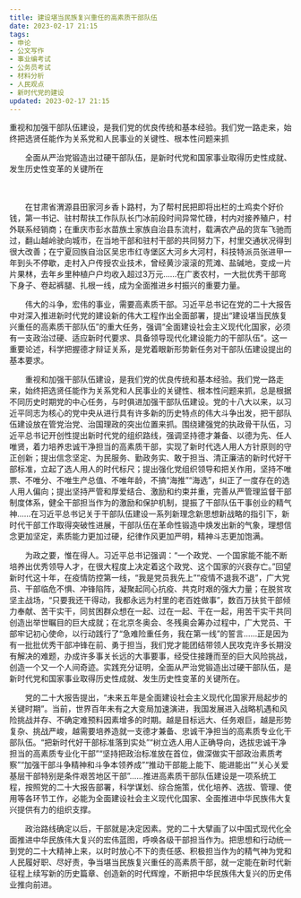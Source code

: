 ```yaml
---
title: 建设堪当民族复兴重任的高素质干部队伍
date: 2023-02-17 21:15
tags:
- 申论
- 公文写作
- 事业编考试
- 公务员考试
- 材料分析
- 人民观点
- 新时代党的建设
updated: 2023-02-17 21:15
---
```

重视和加强干部队伍建设，是我们党的优良传统和基本经验。我们党一路走来，始终把选贤任能作为关系党和人民事业的关键性、根本性问题来抓

　　全面从严治党锻造出过硬干部队伍，是新时代党和国家事业取得历史性成就、发生历史性变革的关键所在

　　

　　在甘肃省渭源县田家河乡香卜路村，为了帮村民把即将出栏的土鸡卖个好价钱，第一书记、驻村帮扶工作队队长门冰前段时间异常忙碌，村内对接养殖户，村外联系经销商；在重庆市彭水苗族土家族自治县东流村，载满农产品的货车飞驰而过，翻山越岭驶向城市，在当地干部和驻村干部的共同努力下，村里交通状况得到很大改善；在宁夏回族自治区吴忠市红寺堡区大河乡大河村，科技特派员张进甲一年到头不停歇，走村入户传授农业技术，曾经黄沙滚滚的荒滩、盐碱地，变成一片片果林，去年乡里种植户户均收入超过3万元……在广袤农村，一大批优秀干部弯下身子、卷起裤腿、扎根一线，成为全面推进乡村振兴的重要力量。

　　伟大的斗争，宏伟的事业，需要高素质干部。习近平总书记在党的二十大报告中对深入推进新时代党的建设新的伟大工程作出全面部署，提出“建设堪当民族复兴重任的高素质干部队伍”的重大任务，强调“全面建设社会主义现代化国家，必须有一支政治过硬、适应新时代要求、具备领导现代化建设能力的干部队伍”。这一重要论述，科学把握德才辩证关系，是党着眼新形势新任务对干部队伍建设提出的基本要求。

　　重视和加强干部队伍建设，是我们党的优良传统和基本经验。我们党一路走来，始终把选贤任能作为关系党和人民事业的关键性、根本性问题来抓，总是根据不同历史时期党的中心任务，与时俱进加强干部队伍建设。党的十八大以来，以习近平同志为核心的党中央从进行具有许多新的历史特点的伟大斗争出发，把干部队伍建设放在管党治党、治国理政的突出位置来抓。围绕建强党的执政骨干队伍，习近平总书记开创性提出新时代党的组织路线，强调坚持德才兼备、以德为先、任人唯贤，着力培养忠诚干净担当的高素质干部，实现了新时代选人用人方针原则的守正创新；提出信念坚定、为民服务、勤政务实、敢于担当、清正廉洁的新时代好干部标准，立起了选人用人的时代标尺；提出强化党组织领导和把关作用，坚持不唯票、不唯分、不唯生产总值、不唯年龄，不搞“海推”“海选”，纠正了一度存在的选人用人偏向；提出坚持严管和厚爱结合、激励和约束并重，完善从严管理监督干部制度体系，健全干部担当作为的激励和保护机制，提振了干部队伍干事创业的精气神……在习近平总书记关于干部队伍建设一系列新理念新思想新战略的指引下，新时代干部工作取得突破性进展，干部队伍在革命性锻造中焕发出新的气象，理想信念更加坚定，素质能力更加过硬，纪律作风更加严明，精神斗志更加饱满。

　　为政之要，惟在得人。习近平总书记强调：“一个政党、一个国家能不能不断培养出优秀领导人才，在很大程度上决定着这个政党、这个国家的兴衰存亡。”回望新时代这十年，在疫情防控第一线，“我是党员我先上”“疫情不退我不退”，广大党员、干部临危不惧、冲锋陷阵，凝聚起同心抗疫、共克时艰的强大力量；在脱贫攻坚主战场，“只要我还干得动，我都永远为村里的老百姓做事”，数百万扶贫干部倾力奉献、苦干实干，同贫困群众想在一起、过在一起、干在一起，用苦干实干共同创造出举世瞩目的巨大成就；在北京冬奥会、冬残奥会筹办过程中，广大党员、干部牢记初心使命，以行动践行了“急难险重任务，我在第一线”的誓言……正是因为有一批批优秀干部冲锋在前、勇于担当，我们党才能团结带领人民攻克许多长期没有解决的难题，办成许多事关长远的大事要事，经受住接踵而至的巨大风险挑战，创造一个又一个人间奇迹。实践充分证明，全面从严治党锻造出过硬干部队伍，是新时代党和国家事业取得历史性成就、发生历史性变革的关键所在。

　　党的二十大报告提出，“未来五年是全面建设社会主义现代化国家开局起步的关键时期”。当前，世界百年未有之大变局加速演进，我国发展进入战略机遇和风险挑战并存、不确定难预料因素增多的时期。越是目标远大、任务艰巨，越是形势复杂、挑战严峻，越需要培养造就一支德才兼备、忠诚干净担当的高素质专业化干部队伍。“把新时代好干部标准落到实处”“树立选人用人正确导向，选拔忠诚干净担当的高素质专业化干部”“坚持把政治标准放在首位，做深做实干部政治素质考察”“加强干部斗争精神和斗争本领养成”“推动干部能上能下、能进能出”“关心关爱基层干部特别是条件艰苦地区干部”……推进高素质干部队伍建设是一项系统工程，按照党的二十大报告部署，科学谋划、综合施策，优化培养、选拔、管理、使用等各环节工作，必能为全面建设社会主义现代化国家、全面推进中华民族伟大复兴提供有力的组织支撑。

　　政治路线确定以后，干部就是决定因素。党的二十大擘画了以中国式现代化全面推进中华民族伟大复兴的宏伟蓝图，呼唤各级干部担当作为。把思想和行动统一到党的二十大精神上来，以时时放心不下的责任感、积极担当作为的精气神为党和人民履好职、尽好责，争当堪当民族复兴重任的高素质干部，就一定能在新时代新征程上续写新的历史篇章、创造新的时代辉煌，不断把中华民族伟大复兴的历史伟业推向前进。